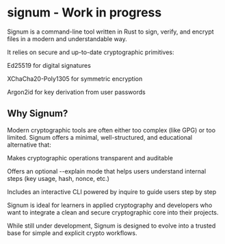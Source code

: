 # signum - Work in progress 

Signum is a command-line tool written in Rust to sign, verify, and encrypt files in a modern and understandable way.

It relies on secure and up-to-date cryptographic primitives:

Ed25519 for digital signatures

XChaCha20-Poly1305 for symmetric encryption

Argon2id for key derivation from user passwords

## Why Signum?

Modern cryptographic tools are often either too complex (like GPG) or too limited. Signum offers a minimal, well-structured, and educational alternative that:

Makes cryptographic operations transparent and auditable

Offers an optional --explain mode that helps users understand internal steps (key usage, hash, nonce, etc.)

Includes an interactive CLI powered by inquire to guide users step by step

Signum is ideal for learners in applied cryptography and developers who want to integrate a clean and secure cryptographic core into their projects.

While still under development, Signum is designed to evolve into a trusted base for simple and explicit crypto workflows.

